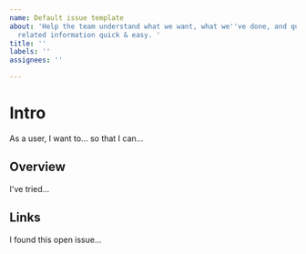 ```yaml
---
name: Default issue template
about: 'Help the team understand what we want, what we''ve done, and quickly find
  related information quick & easy. '
title: ''
labels: ''
assignees: ''

---
```


# Intro 
As a user, 
I want to...
so that I can...

## Overview
I've tried...

## Links
I found this open issue...
